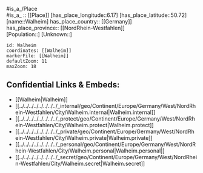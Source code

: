 ﻿---
location: [50.72,6.17] 
mapzoom: [7,12] 
mapmarker: city 
type: City
tags:
- geo/City


SpocWebEntityId: 35419
isDeleted: false
confidential: public

---
#is_a_/Place  
#is_a_ :: [[Place]] 
[has_place_longitude::6.17] 
[has_place_latitude::50.72] 
[name::Walheim] 
has_place_country:: [[Germany]]  
has_place_province:: [[NordRhein-Westfahlen]]  
[Population::] 
[Unknown::] 


```leaflet
id: Walheim
coordinates: [[Walheim]] 
markerFile: [[Walheim]] 
defaultZoom: 11 
maxZoom: 18
```


## Confidential Links & Embeds: 
- [[Walheim|Walheim]]  
- [[../../../../../../../../_internal/geo/Continent/Europe/Germany/West/NordRhein-Westfahlen/City/Walheim.internal|Walheim.internal]] 
- [[../../../../../../../../_protect/geo/Continent/Europe/Germany/West/NordRhein-Westfahlen/City/Walheim.protect|Walheim.protect]] 
- [[../../../../../../../../_private/geo/Continent/Europe/Germany/West/NordRhein-Westfahlen/City/Walheim.private|Walheim.private]] 
- [[../../../../../../../../_personal/geo/Continent/Europe/Germany/West/NordRhein-Westfahlen/City/Walheim.personal|Walheim.personal]] 
- [[../../../../../../../../_secret/geo/Continent/Europe/Germany/West/NordRhein-Westfahlen/City/Walheim.secret|Walheim.secret]] 
